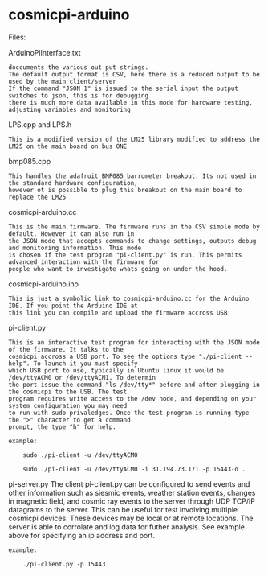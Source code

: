 # cosmicpi-arduino

Files:

ArduinoPiInterface.txt 

	doccuments the various out put strings. 
	The default output format is CSV, here there is a reduced output to be used by the main client/server
	If the command "JSON 1" is issued to the serial input the output switches to json, this is for debugging
	there is much more data available in this mode for hardware testing, adjusting variables and monitoring

LPS.cpp and LPS.h

	This is a modified version of the LM25 library modified to address the LM25 on the main board on bus ONE

bmp085.cpp

	This handles the adafruit BMP085 barrometer breakout. Its not used in the standard hardware configuration,
	however ot is possible to plug this breakout on the main board to replace the LM25

cosmicpi-arduino.cc

	This is the main firmware. The firmware runs in the CSV simple mode by default. However it can also run in
	the JSON mode that accepts commands to change settings, outputs debug and monitoring information. This mode
	is chosen if the test program "pi-client.py" is run. This permits advanced interaction with the firmware for
	people who want to investigate whats going on under the hood.

cosmicpi-arduino.ino

	This is just a symbolic link to cosmicpi-arduino.cc for the Arduino IDE. If you point the Arduino IDE at
	this link you can compile and upload the firmware accross USB

pi-client.py

	This is an interactive test program for interacting with the JSON mode of the firmware. It talks to the 
	cosmicpi accross a USB port. To see the options type "./pi-client --help". To launch it you must specify
	which USB port to use, typically in Ubuntu linux it would be /dev/ttyACM0 or /dev/ttyACM1. To determin
	the port issue the command "ls /dev/tty*" before and after plugging in the cosmicpi to the USB. The test
	program requires write access to the /dev node, and depending on your system configuration you may need 
	to run with sudo privaledges. Once the test program is running type the ">" character to get a command
	prompt, the type "h" for help. 

	example:

		sudo ./pi-client -u /dev/ttyACM0 

		sudo ./pi-client -u /dev/ttyACM0 -i 31.194.73.171 -p 15443-o .

pi-server.py
	The client pi-client.py can be configured to send events and other information such as siesmic events, 
	weather station events, changes in magnetic field, and cosmic ray events to the server through UDP
	TCP/IP datagrams to the server. This can be useful for test involving multiple cosmicpi devices. These
	devices may be local or at remote locations. The server is able to corrolate and log data for futher
	analysis. See example above for specifying an ip address and port.

	example:

		./pi-client.py -p 15443


